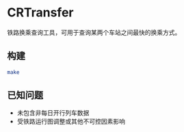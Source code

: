 # CRTransfer  

铁路换乘查询工具，可用于查询某两个车站之间最快的换乘方式。

## 构建

```bash
make
```

## 已知问题

- 未包含非每日开行列车数据
- 受铁路运行图调整或其他不可控因素影响

